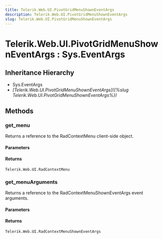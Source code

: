 ```yaml
---
title: Telerik.Web.UI.PivotGridMenuShownEventArgs
description: Telerik.Web.UI.PivotGridMenuShownEventArgs
slug: Telerik.Web.UI.PivotGridMenuShownEventArgs
---
```


# Telerik.Web.UI.PivotGridMenuShownEventArgs : Sys.EventArgs 

## Inheritance Hierarchy

* Sys.EventArgs
* *[Telerik.Web.UI.PivotGridMenuShownEventArgs]({%slug Telerik.Web.UI.PivotGridMenuShownEventArgs%})*


## Methods

### get_menu

Returns a reference to the RadContextMenu client-side object.

#### Parameters

#### Returns

`Telerik.Web.UI.RadContextMenu` 

### get_menuArguments

Returns a reference to the RadContextMenuShownEventArgs event arguments.

#### Parameters

#### Returns

`Telerik.Web.UI.RadContextMenuShownEventArgs` 

